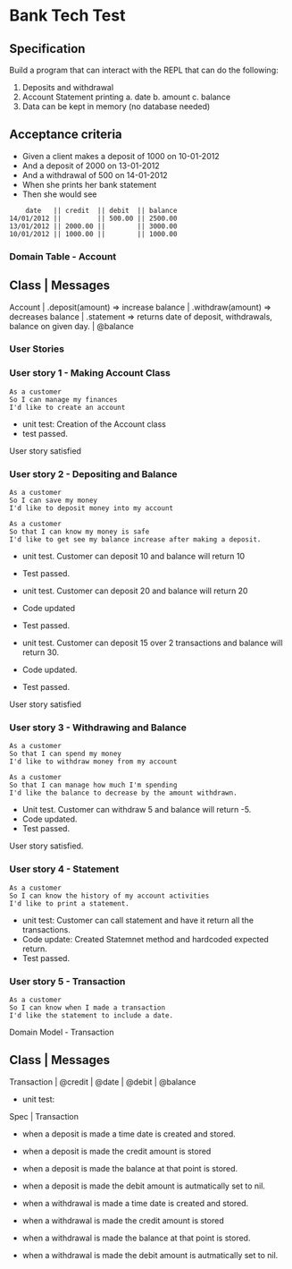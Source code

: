 # Bank Tech Test

## Specification

Build a program that can interact with the REPL that can do the following:

1. Deposits and withdrawal
2. Account Statement printing
  a. date 
  b. amount 
  c. balance 
3. Data can be kept in memory (no database needed)

## Acceptance criteria 

- Given a client makes a deposit of 1000 on 10-01-2012
- And a deposit of 2000 on 13-01-2012
- And a withdrawal of 500 on 14-01-2012
- When she prints her bank statement
- Then she would see

```
    date   || credit  || debit  || balance
14/01/2012 ||         || 500.00 || 2500.00
13/01/2012 || 2000.00 ||        || 3000.00
10/01/2012 || 1000.00 ||        || 1000.00
```

### Domain Table - Account


 Class            | Messages
 -----------------------
Account           | .deposit(amount) => increase balance
                  | .withdraw(amount) => decreases balance 
                  | .statement => returns date of deposit, withdrawals, balance on given day.
                  | @balance

### User Stories  

### User story 1 - Making Account Class
```
As a customer
So I can manage my finances
I'd like to create an account 
```
-  unit test: Creation of the Account class
-  test passed. 

User story satisfied

### User story 2 - Depositing and Balance
```
As a customer 
So I can save my money
I'd like to deposit money into my account

As a customer 
So that I can know my money is safe
I'd like to get see my balance increase after making a deposit.
```
-  unit test. Customer can deposit 10 and balance will return 10
-  Test passed.

-  unit test. Customer can deposit 20 and balance will return 20
-  Code updated 
-  Test passed. 

-  unit test. Customer can deposit 15 over 2 transactions and balance will return 30. 
-  Code updated.
-  Test passed. 

User story satisfied 

### User story 3 - Withdrawing and Balance
```
As a customer 
So that I can spend my money                                           
I'd like to withdraw money from my account

As a customer 
So that I can manage how much I'm spending
I'd like the balance to decrease by the amount withdrawn. 
```
-  Unit test. Customer can withdraw 5 and balance will return -5. 
-  Code updated.
-  Test passed.

User story satisfied.


 ### User story 4 - Statement
```
As a customer
So I can know the history of my account activities 
I'd like to print a statement.
```
- unit test: Customer can call statement and have it return all the transactions.
- Code update: Created Statemnet method and hardcoded expected return.
- Test passed.

 ### User story 5 - Transaction

 ```
 As a customer 
 So I can know when I made a transaction 
 I'd like the statement to include a date. 
 ```

 Domain Model - Transaction

 Class       | Messages
 -----------------------
 Transaction | @credit
             | @date
             | @debit
             | @balance

 - unit test: 
  



Spec | Transaction
- when a deposit is made a time date is created and stored.
- when a deposit is made the credit amount is stored
- when a deposit is made the balance at that point is stored.
- when a deposit is made the debit amount is autmatically set to nil. 

- when a withdrawal is made a time date is created and stored.
- when a withdrawal is made the credit amount is stored
- when a withdrawal is made the balance at that point is stored.
- when a withdrawal is made the debit amount is autmatically set to nil. 
